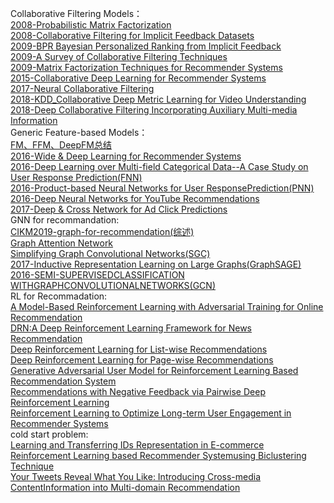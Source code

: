 Collaborative Filtering Models：  
[2008-Probabilistic Matrix Factorization](https://github.com/wqf321/recommandation-reading/tree/master/2008-Probabilistic%20Matrix%20Factorization)  
[2008-Collaborative Filtering for Implicit Feedback Datasets](https://github.com/wqf321/recommandation-reading/tree/master/Collaborative%20Filtering%20for%20Implicit%20Feedback%20Datasets)  
[2009-BPR Bayesian Personalized Ranking from Implicit Feedback](https://github.com/wqf321/recommandation-reading/tree/master/2009-BPR%20Bayesian%20Personalized%20Ranking%20from%20Implicit%20Feedback)  
[2009-A Survey of Collaborative Filtering Techniques](https://github.com/wqf321/recommandation-reading/tree/master/2008-Probabilistic%20Matrix%20Factorization)  
[2009-Matrix Factorization Techniques for Recommender Systems](https://github.com/wqf321/recommandation-reading/tree/master/2009-Matrix%20Factorization%20Techniques%20for%20Recommender%20Systems)  
[2015-Collaborative Deep Learning for Recommender Systems](https://github.com/wqf321/recommandation-reading/tree/master/2015-Collaborative%20Deep%20Learning%20for%20Recommender%20Systems)  
[2017-Neural Collaborative Filtering](https://github.com/wqf321/recommandation-reading/tree/master/2017-Neural%20Collaborative%20Filtering)  
[2018-KDD_Collaborative Deep Metric Learning for Video Understanding](https://github.com/wqf321/recommandation-reading/tree/master/Collaborative%20Deep%20Metric%20Learning%20for%20Video%20Understanding)  
[2018-Deep Collaborative Filtering Incorporating Auxiliary Multi-media Information](https://github.com/wqf321/recommandation-reading/tree/master/Deep%20Collaborative%20Filtering%20Incorporating%20Auxiliary%20Multi-media%20Information)  
Generic Feature-based Models：  
[FM、FFM、DeepFM总结](https://github.com/wqf321/recommandation-reading/tree/master/FM%E3%80%81FFM%E3%80%81DeepFM)  
[2016-Wide & Deep Learning for Recommender Systems](https://github.com/wqf321/recommandation-reading/tree/master/2016-Wide%20%26%20Deep%20Learning%20for%20Recommender%20Systems)  
[2016-Deep Learning over Multi-field Categorical Data--A Case Study on User Response Prediction(FNN)](https://github.com/wqf321/recommandation-reading/tree/master/Deep%20Learning%20over%20Multi-field%20Categorical%20Data--A%20Case%20Study%20on%20User%20Response%20Prediction)  
[2016-Product-based Neural Networks for User ResponsePrediction(PNN)](https://github.com/wqf321/recommandation-reading/tree/master/Product-based%20Neural%20Networks%20for%20User%20ResponsePrediction)  
[2016-Deep Neural Networks for YouTube Recommendations](https://github.com/wqf321/recommandation-reading/tree/master/Deep%20Neural%20Networks%20for%20YouTube%20Recommendations)  
[2017-Deep & Cross Network for Ad Click Predictions](https://github.com/wqf321/recommandation-reading/tree/master/Deep%20%26%20Cross%20Network%20for%20Ad%20Click%20Predictions)  
GNN for recommandation:  
[CIKM2019-graph-for-recommendation(综述)](https://github.com/wqf321/recommandation-reading/tree/master/GNN-methods/CIKM2019-graph-for-recommendation)  
[Graph Attention Network](https://github.com/wqf321/recommandation-reading/tree/master/GNN-methods/Graph%20Attention%20Network)  
[Simplifying Graph Convolutional Networks(SGC)](https://github.com/wqf321/recommandation-reading/tree/master/GNN-methods/Simplifying%20Graph%20Convolutional%20Networks)  
[2017-Inductive Representation Learning on Large Graphs(GraphSAGE)](https://github.com/wqf321/recommandation-reading/tree/master/GNN-methods/Inductive%20Representation%20Learning%20on%20Large%20Graphs)  
[2016-SEMI-SUPERVISEDCLASSIFICATION WITHGRAPHCONVOLUTIONALNETWORKS(GCN)](https://github.com/wqf321/recommandation-reading/tree/master/GNN-methods/SEMI-SUPERVISEDCLASSIFICATION%20WITHGRAPHCONVOLUTIONALNETWORKS)  
RL for Recommadation:  
[A Model-Based Reinforcement Learning with Adversarial Training for Online Recommendation](https://github.com/wqf321/recommandation-reading/tree/master/RL-methods/A%20Model-Based%20Reinforcement%20Learning%20with%20Adversarial%20Training%20for%20Online%20Recommendation)  
[DRN:A Deep Reinforcement Learning Framework for News Recommendation](https://github.com/wqf321/recommandation-reading/tree/master/RL-methods/DRN:A%20Deep%20Reinforcement%20Learning%20Framework%20for%20News%20Recommendation)  
[Deep Reinforcement Learning for List-wise Recommendations](https://github.com/wqf321/recommandation-reading/tree/master/RL-methods/Deep%20Reinforcement%20Learning%20for%20List-wise%20Recommendations)  
[Deep Reinforcement Learning for Page-wise Recommendations](https://github.com/wqf321/recommandation-reading/tree/master/RL-methods/Deep%20Reinforcement%20Learning%20for%20Page-wise%20Recommendations)  
[Generative Adversarial User Model for Reinforcement Learning Based Recommendation System](https://github.com/wqf321/recommandation-reading/tree/master/RL-methods/Generative%20Adversarial%20User%20Model%20for%20Reinforcement%20Learning%20Based%20Recommendation%20System)  
[Recommendations with Negative Feedback via Pairwise Deep Reinforcement Learning](https://github.com/wqf321/recommandation-reading/tree/master/RL-methods/Recommendations%20with%20Negative%20Feedback%20via%20Pairwise%20Deep%20Reinforcement%20Learning)  
[Reinforcement Learning to Optimize Long-term User Engagement in Recommender Systems](https://github.com/wqf321/recommandation-reading/tree/master/RL-methods/Reinforcement%20Learning%20to%20Optimize%20Long-term%20User%20Engagement%20in%20Recommender%20Systems)  
cold start problem:  
[Learning and Transferring IDs Representation in E-commerce](https://github.com/wqf321/recommandation-reading/tree/master/cold-start%20problem/Learning%20and%20Transferring%20IDs%20Representation%20in%20E-commerce)  
[Reinforcement Learning based Recommender Systemusing Biclustering Technique](https://github.com/wqf321/recommandation-reading/tree/master/cold-start%20problem/Reinforcement%20Learning%20based%20Recommender%20Systemusing%20Biclustering%20Technique)  
[Your Tweets Reveal What You Like: Introducing Cross-media ContentInformation into Multi-domain Recommendation](https://github.com/wqf321/recommandation-reading/tree/master/cold-start%20problem/Your%20Tweets%20Reveal%20What%20You%20Like:%20Introducing%20Cross-media%20ContentInformation%20into%20Multi-domain%20Recommendation)  
